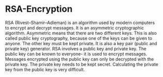# RSA-Encryption
RSA (Rivest–Shamir–Adleman) is an algorithm used by modern computers to encrypt and decrypt messages. It is an asymmetric cryptographic algorithm. Asymmetric means that there are two different keys. This is also called public key cryptography, because one of the keys can be given to anyone. The other key must be kept private.  It is also a key pair (public and private key) generator.  RSA involves a public key and private key. The public key can be known to everyone- it is used to encrypt messages. Messages encrypted using the public key can only be decrypted with the private key. The private key needs to be kept secret. Calculating the private key from the public key is very difficult.
